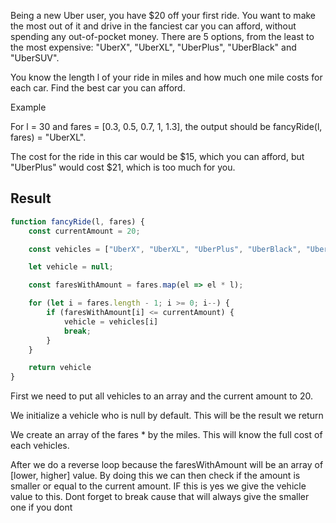 Being a new Uber user, you have $20 off your first ride. You want to make the most out of it and drive in the fanciest car you can afford, without spending any out-of-pocket money. There are 5 options, from the least to the most expensive: "UberX", "UberXL", "UberPlus", "UberBlack" and "UberSUV".

You know the length l of your ride in miles and how much one mile costs for each car. Find the best car you can afford.

Example

For l = 30 and fares = [0.3, 0.5, 0.7, 1, 1.3], the output should be
fancyRide(l, fares) = "UberXL".

The cost for the ride in this car would be $15, which you can afford, but "UberPlus" would cost $21, which is too much for you.

## Result

```js
function fancyRide(l, fares) {
    const currentAmount = 20;

    const vehicles = ["UberX", "UberXL", "UberPlus", "UberBlack", "UberSUV"];

    let vehicle = null;

    const faresWithAmount = fares.map(el => el * l);

    for (let i = fares.length - 1; i >= 0; i--) {
        if (faresWithAmount[i] <= currentAmount) {
            vehicle = vehicles[i]
            break;
        }
    }

    return vehicle
}
```

First we need to put all vehicles to an array and the current amount to 20.

We initialize a vehicle who is null by default. This will be the result we return

We create an array of the fares * by the miles. This will know the full cost of each vehicles.

After we do a reverse loop because the faresWithAmount will be an array of [lower, higher] value. By doing this we can then check if the amount is smaller or equal to the current amount. IF this is yes we give the vehicle value to this. Dont forget to break cause that will always give the smaller one if you dont
